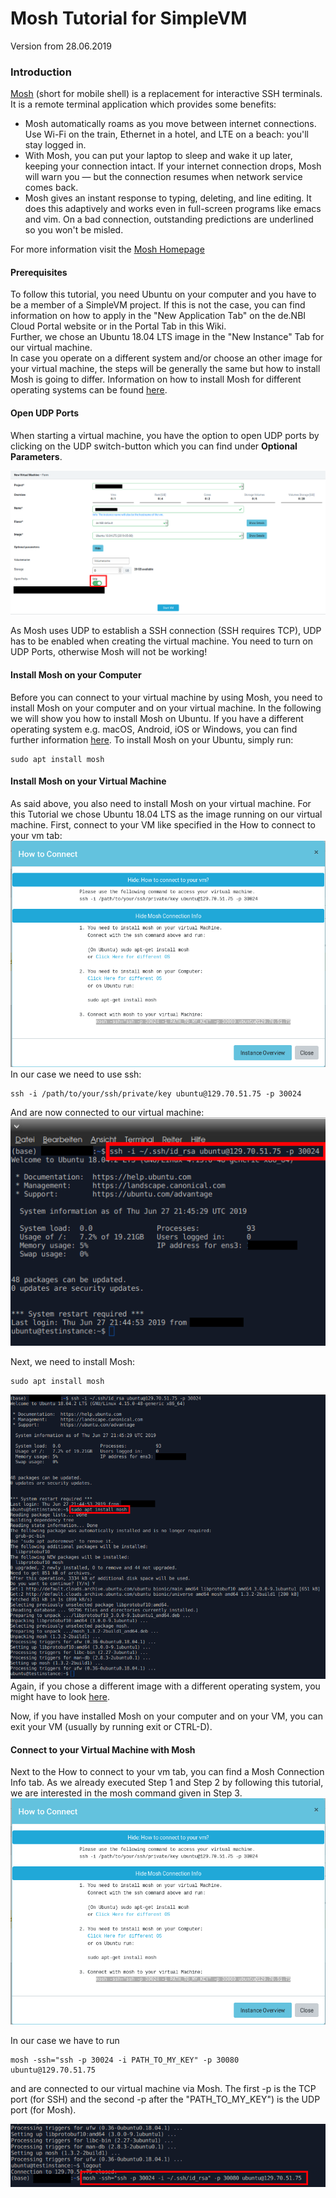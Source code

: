 # Mosh Tutorial for SimpleVM
Version from 28.06.2019

### Introduction
[Mosh](https://mosh.org/) (short for mobile shell) is a replacement for interactive SSH terminals. It is a remote terminal application which provides some benefits:

* Mosh automatically roams as you move between internet connections. Use Wi-Fi on the train, Ethernet in a hotel, and LTE on a beach: you'll stay logged in.
* With Mosh, you can put your laptop to sleep and wake it up later, keeping your connection intact. If your internet connection drops, Mosh will warn you — but the connection resumes when network service comes back.
* Mosh gives an instant response to typing, deleting, and line editing. It does this adaptively and works even in full-screen programs like emacs and vim. On a bad connection, outstanding predictions are underlined so you won't be misled.  

For more information visit the [Mosh Homepage](https://mosh.org/)
#### Prerequisites
To follow this tutorial, you need Ubuntu on your computer and you have to be a member of a SimpleVM project. If this is not the case, you can find information on how to apply in the "New Application Tab" on the de.NBI Cloud Portal website or in the Portal Tab in this Wiki.  
Further, we chose an Ubuntu 18.04 LTS image in the "New Instance" Tab for our virtual machine.  
In case you operate on a different system and/or choose an other image for your virtual machine, the steps will be generally the same but how to install Mosh is going to differ. Information on how to install Mosh for different operating systems can be found [here](https://mosh.org/#getting).

#### Open UDP Ports
When starting a virtual machine, you have the option to open UDP ports by clicking on the UDP switch-button which you can find under **Optional Parameters**. 

![UDP_ON](images/udp_on.png)

As Mosh uses UDP to establish a SSH connection (SSH requires TCP), UDP has to be enabled when creating the virtual machine. You need to turn on UDP Ports, otherwise Mosh will not be working! 

#### Install Mosh on your Computer
Before you can connect to your virtual machine by using Mosh, you need to install Mosh on your computer and on your virtual machine. In the following we will show you how to install Mosh on Ubuntu. If you have a different operating system e.g. macOS, Android, iOS or Windows, you can find further information [here](https://mosh.org/#getting).
To install Mosh on your Ubuntu, simply run:
```
sudo apt install mosh
```

#### Install Mosh on your Virtual Machine
As said above, you also need to install Mosh on your virtual machine. For this Tutorial we chose Ubuntu 18.04 LTS as the image running on our virtual machine.
First, connect to your VM like specified in the How to connect to your vm tab:
![CONNECTION INFO](images/connect_info.png)
In our case we need to use ssh:
```
ssh -i /path/to/your/ssh/private/key ubuntu@129.70.51.75 -p 30024
```
And are now connected to our virtual machine:
![CONNECTED WITH SSH](images/connected_with_ssh.png)

Next, we need to install Mosh:
```
sudo apt install mosh
```
![INSTALL MOSH ON VM](images/install_mosh_on_vm.png)
Again, if you chose a different image with a different operating system, you might have to look [here](https://mosh.org/#getting).

Now, if you have installed Mosh on your computer and on your VM, you can exit your VM (usually by running exit or CTRL-D).

#### Connect to your Virtual Machine with Mosh
Next to the How to connect to your vm tab, you can find a Mosh Connection Info tab. As we already executed Step 1 and Step 2 by following this tutorial, we are interested in the mosh command given in Step 3.
![CONNECTION INFO](images/connect_info.png)

In our case we have to run
```
mosh -ssh="ssh -p 30024 -i PATH_TO_MY_KEY" -p 30080 ubuntu@129.70.51.75
```
and are connected to our virtual machine via Mosh. The first -p <portnumber> is the TCP port (for SSH) and the second -p <portnumber> after the "PATH_TO_MY_KEY") is the UDP port (for Mosh).

![CONNECT WITH MOSH](images/connect_with_mosh.png)

